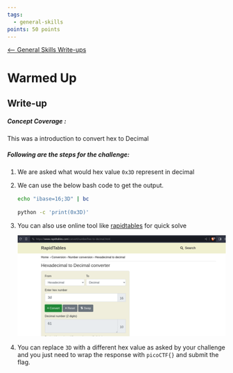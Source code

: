 ```yaml
---
tags:
  - general-skills
points: 50 points
---
```


[<-- General Skills Write-ups](../writeup-list.md)

# Warmed Up
## Write-up

##### Concept Coverage :
This was a introduction to convert hex to Decimal

##### Following are the steps for the challenge: 
1. We are asked what would hex value `0x3D` represent in decimal
   
2. We can use the below bash code to get the output. 
   
    ```bash
    echo "ibase=16;3D" | bc
    ```

    ```bash
    python -c 'print(0x3D)'
    ```

3. You can also use online tool like [rapidtables](https://www.rapidtables.com/convert/number/hex-to-decimal.html) for quick solve 
    
    ![rapid-tables](./assets/rapid-tables.png)

4. You can replace `3D` with a different hex value as asked by your challenge and you just need to wrap the response with `picoCTF{}` and submit the flag.